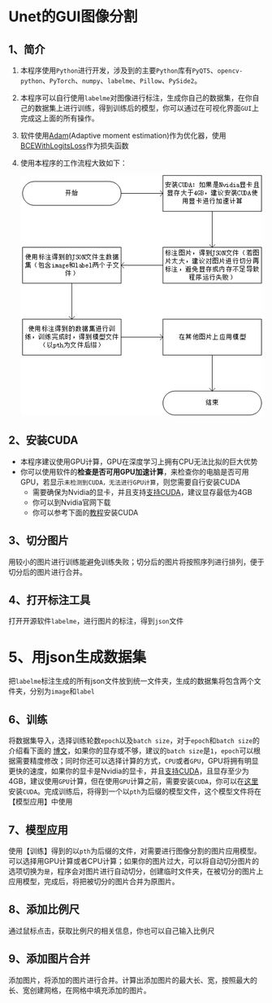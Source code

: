# Unet的GUI图像分割

##  1、简介

1. 本程序使用`Python`进行开发，涉及到的主要`Python`库有`PyQT5`、`opencv-python`、`PyTorch`、`numpy`、`labelme`、`Pillow`、`PySide2`。

2. 本程序可以自行使用`labelme`对图像进行标注，生成你自己的数据集，在你自己的数据集上进行训练，得到训练后的模型，你可以通过在可视化界面`GUI`上完成这上面的所有操作。

3. 软件使用[Adam](https://www.jiqizhixin.com/graph/technologies/f41c192d-9c93-4306-8c47-ce4bf10030dd)(Adaptive moment estimation)作为优化器，使用[BCEWithLogitsLoss](https://blog.csdn.net/xiaohuihui1994/article/details/93049975?utm_medium=distribute.pc_relevant.none-task-blog-searchFromBaidu-1.control&depth_1-utm_source=distribute.pc_relevant.none-task-blog-searchFromBaidu-1.control)作为损失函数

4. 使用本程序的工作流程大致如下：

   ![工作流程](workstream.png)

## 2、安装CUDA

- 本程序建议使用GPU计算，GPU在深度学习上拥有CPU无法比拟的巨大优势
- 你可以使用软件的**检查是否可用GPU加速计算**，来检查你的电脑是否可用GPU，若显示`未检测到CUDA，无法进行GPU计算`，则您需要自行安装CUDA
  - 需要确保为Nvidia的显卡，并且支持[支持CUDA](https://developer.nvidia.com/cuda-gpus)，建议显存最低为4GB
  - 你可以到Nvidia官网下载
  - 你可以参考下面的[教程](https://blog.csdn.net/sinat_23619409/article/details/84202651)安装CUDA

## 3、切分图片

用较小的图片进行训练能避免训练失败；切分后的图片将按照序列进行排列，便于切分后的图片进行合并。

## 4、打开标注工具

打开开源软件`labelme`，进行图片的标注，得到`json`文件

# 5、用json生成数据集

把`labelme`标注生成的所有json文件放到统一文件夹，生成的数据集将包含两个文件夹，分别为`image`和`label`

## 6、训练

将数据集导入，选择训练轮数`epoch`以及`batch size`，对于`epoch`和`batch size`的介绍看下面的 [博文](https://blog.csdn.net/sinat_16643223/article/details/86670137)，如果你的显存或不够，建议的`batch size`是`1`，`epoch`可以根据需要精度修改；同时你还可以选择计算的方式，`CPU`或者`GPU`，GPU将拥有明显更快的速度，如果你的显卡是Nvidia的显卡，并且[支持CUDA](https://developer.nvidia.com/cuda-gpus)，且显存至少为4GB，建议使用`GPU`计算，但在使用`GPU`计算之前，需要安装`CUDA`，你可以在[这里](https://developer.nvidia.com/cuda-zone)安装`CUDA`。完成训练后，将得到一个以`pth`为后缀的模型文件，这个模型文件将在【模型应用】中使用

## 7、模型应用

使用【训练】得到的以`pth`为后缀的文件，对需要进行图像分割的图片应用模型。可以选择用GPU计算或者CPU计算；如果你的图片过大，可以将自动切分图片的选项切换为`是`，程序会对图片进行自动切分，创建临时文件夹，在被切分的图片上应用模型，完成后，将把被切分的图片合并为原图片。

## 8、添加比例尺

通过鼠标点击，获取比例尺的相关信息，你也可以自己输入比例尺

## 9、添加图片合并
添加图片，将添加的图片进行合并。计算出添加图片的最大长、宽，按照最大的长、宽创建网格，在网格中填充添加的图片。

